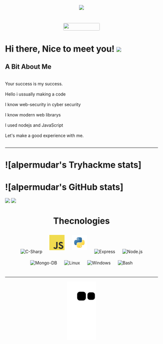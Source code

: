 

<div align="center" style="margin: 40px 0">
    <a href="https://github.com/alpermudar?tab=followers">
        <img width="175px" src="https://camo.githubusercontent.com/eb90056fe9e433bb9e274db8680d6e380a8f08ff84a0ebae326e5b6a3c2dfe8a/68747470733a2f2f6b6f6d617265762e636f6d2f67687076632f3f757365726e616d653d746f70646576656c6f7065723037323926636f6c6f723d444530303244" data-canonical-src="https://komarev.com/ghpvc/?username=alpermudar&amp;color=DE002D" style="max-width: 100%;">
    </a>
</div>
    <div align="center" style="margin: 40px 0">

</div>
<div align="center" style="margin: 40px 0">
    <!-- Followers -->
    <a href="https://github.com/alpermudar?tab=followers">
        <img width="120px" height="25px" style="border-radius: 3px" src="https://img.shields.io/github/followers/alpermudar?style=flat-square">
    </a>
</div>
<h1>Hi there, Nice to meet you! <img src="https://media.giphy.com/media/hvRJCLFzcasrR4ia7z/giphy.gif" width="25px"/>

<br />
<h2>A Bit About Me</h2>
<br>Your success is my success.</br>
<br>Hello i ussually making a code<br />
<br>I know web-security in cyber security<br />
<br>I know modern web librarys<br />
<br>I used nodejs and JavaScript<br />
<br>
Let's make a good experience with me.
<br />
<br />
<script src="https://tryhackme.com/badge/1510467"></script>
<hr /><h1>
![alpermudar's Tryhackme stats]
 </h1>
 <h1>
![alpermudar's GitHub stats]
</h1>
<img src="https://github-readme-stats.vercel.app/api?username=alpermudar&show_icons=true&theme=dark"><img>
<img src="https://github-readme-stats.vercel.app/api/top-langs/?username=alpermudar&layout=compact&theme=dark"></img>


<table><tr>
        <div align="center">
           <h1> <b> Thecnologies </b> </h1>
        </div>
        <div align="center">   
            
<img style="margin: 10px" style="margin-top: 50px" alt="C-Sharp" height="50" src="https://www.avenga.com/wp-content/uploads/2020/11/C-Sharp-1920x1080.png" />
<img style="margin: 10px" style="margin-top: 50px" alt="JavaScript" height="50" src="https://raw.githubusercontent.com/github/explore/80688e429a7d4ef2fca1e82350fe8e3517d3494d/topics/javascript/javascript.png" />
<img style="margin: 10px" style="margin-top: 50px" alt="Python"height="50" src="https://raw.githubusercontent.com/github/explore/e94815998e4e0713912fed477a1f346ec04c3da2/topics/python/python.png" />
<img style="margin: 10px" style="margin-top: 50px" alt="Express" height="50" src="https://raw.githubusercontent.com/sachuverma/sachuverma/master/icons/express.png"/>  
<img style="margin: 10px" style="margin-top: 50px" alt="Node.js" height="50" src="https://miro.medium.com/max/720/1*hAAm71eC0mIg3RIA6S4-DQ.webp" />
<img style="margin: 10px" style="margin-top: 50px" alt="Mongo-DB" height="50" src="https://assets-global.website-files.com/6064b31ff49a2d31e0493af1/610d75bbd917363ac7a1fec0_mongoDB.svg" />
<img style="margin: 10px" style="margin-top: 50px" src="https://profilinator.rishav.dev/skills-assets/linux-original.svg" alt="Linux" height="50" />
<img style="margin: 10px" style="margin-top: 50px" src="https://upload.wikimedia.org/wikipedia/commons/thumb/5/5f/Windows_logo_-_2012.svg/1024px-Windows_logo_-_2012.svg.png" alt="Windows" height="50" /> 
<img style="margin: 10px" style="margin-top: 50px" src="https://profilinator.rishav.dev/skills-assets/gnu_bash-icon.svg" alt="Bash" height="50" />


</tr>
</table>  
<hr/>

<div  align="center"> <img src="https://raw.githubusercontent.com/muhiqsimui/muhiqsimui/output/github-contribution-grid-snake.svg" /></div>
